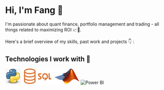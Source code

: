 # Hi, I'm Fang 👋
I'm passionate about quant finance, portfolio management and trading - all things related to maximizing ROI 📈🚀.

Here's a brief overview of my skills, past work and projects 👇 :

## Technologies I work with 🔧

<p>
  <img src="images/logo_python.webp" alt="Python" width="50" height="50">
  <img src="images/logo_slq.png" alt="SQL" width="100" height="50">
  <img src="images/logo_matlab.png" alt="Matlab" width="80" height="50">
  <img src="images/logo_power_bi.png" alt="Power BI" width="50" height="50">
</p>
